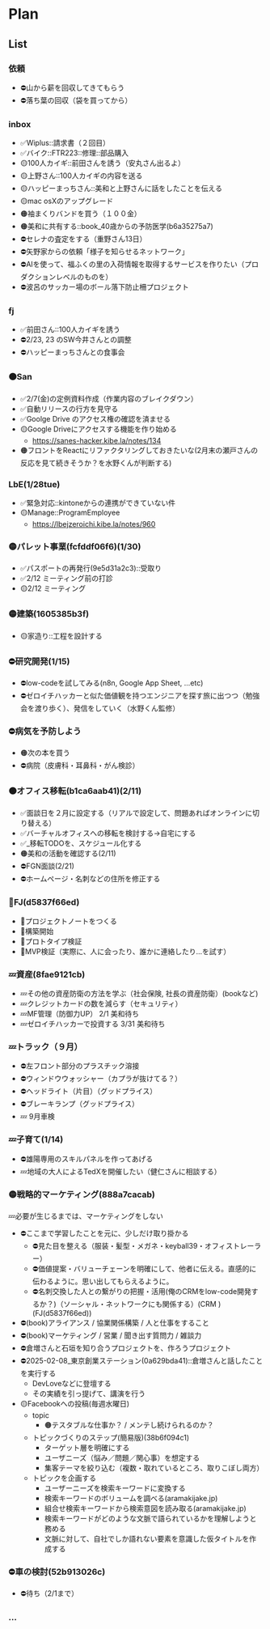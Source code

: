 # Plan
## List
### 依頼
- ⛔️山から薪を回収してきてもらう
- ⛔️落ち葉の回収（袋を買ってから）

### inbox
- ✅Wiplus::請求書（２回目）
- ✅バイク::FTR223::修理::部品購入
- 🟡100人カイギ::前田さんを誘う（安丸さん出るよ）
- 🟡上野さん::100人カイギの内容を送る
- 🟡ハッピーまっちさん::美和と上野さんに話をしたことを伝える
- 🟡mac osXのアップグレード
- 🟠袖まくりバンドを買う（１００金）
- 🟠美和に共有する::book_40歳からの予防医学(b6a35275a7)
- ⛔️セレナの査定をする（重野さん13日）
- ⛔️矢野家からの依頼「様子を知らせるネットワーク」
- ⛔️AIを使って、福ふくの里の入荷情報を取得するサービスを作りたい（プロダクションレベルのものを）
- ⛔️波呂のサッカー場のボール落下防止柵プロジェクト

### fj
- ✅前田さん::100人カイギを誘う
- ⛔️2/23, 23 のSW今井さんとの調整
- ⛔️ハッピーまっちさんとの食事会

### 🟠San
- ✅2/7(金)の定例資料作成（作業内容のブレイクダウン）
- ✅自動リリースの行方を見守る
- ✅Goolge Drive のアクセス権の確認を済ませる
- 🟡Google Driveにアクセスする機能を作り始める
  - https://sanes-hacker.kibe.la/notes/134
- 🟠フロントをReactにリファクタリングしておきたいな(2月末の瀬戸さんの反応を見て続きそうか？を水野くんが判断する)

### LbE(1/28tue)
- ✅緊急対応::kintoneからの連携ができていない件
- 🟡Manage::ProgramEmployee
  - https://lbejzeroichi.kibe.la/notes/960

### 🟡パレット事業(fcfddf06f6)(1/30)
- ✅パスポートの再発行(9e5d31a2c3)::受取り
- ✅2/12 ミーティング前の打診
- 🟡2/12 ミーティング

### 🟡建築(1605385b3f)
- 🟡家造り::工程を設計する

### ⛔️研究開発(1/15)
- ⛔️low-codeを試してみる(n8n, Google App Sheet, ...etc)
- ⛔️ゼロイチハッカーと似た価値観を持つエンジニアを探す旅に出つつ（勉強会を渡り歩く）、発信をしていく（水野くん監修）

### ⛔️病気を予防しよう
- 🟠次の本を買う
- ⛔️病院（皮膚科・耳鼻科・がん検診）

### 🟠オフィス移転(b1ca6aab41)(2/11)
- ✅面談日を２月に設定する（リアルで設定して、問題あればオンラインに切り替える）
- ✅バーチャルオフィスへの移転を検討する→自宅にする
- ✅_移転TODOを、スケジュール化する
- 🟠美和の活動を確認する(2/11)
- ⛔️FGN面談(2/21)
- ⛔️ホームページ・名刺などの住所を修正する

### 🐢FJ(d5837f66ed)
- 🐢プロジェクトノートをつくる
- 🐢構築開始
- 🐢プロトタイプ検証
- 🐢MVP検証（実際に、人に会ったり、誰かに連絡したり...を試す）


### 💤資産(8fae9121cb)
- 💤その他の資産防衛の方法を学ぶ（社会保険, 社長の資産防衛）(bookなど)
- 💤クレジットカードの数を減らす（セキュリティ）
- 💤MF管理（防御力UP） 2/1 美和待ち
- 💤ゼロイチハッカーで投資する 3/31 美和待ち


### 💤トラック（９月）
- ⛔️左フロント部分のプラスチック溶接
- ⛔️ウィンドウウォッシャー（カプラが抜けてる？）
- ⛔️ヘッドライト（片目）（グッドプライス）
- ⛔️ブレーキランプ（グッドプライス）
- 💤 9月車検

### 💤子育て(1/14)
- ⛔️雄陽専用のスキルパネルを作ってあげる
- 💤地域の大人によるTedXを開催したい（健仁さんに相談する）

### 🟡戦略的マーケティング(888a7cacab)
💤必要が生じるまでは、マーケティングをしない
- ⛔️ここまで学習したことを元に、少しだけ取り掛かる
  - ⛔️見た目を整える（服装・髪型・メガネ・keyball39・オフィストレーラー）
  - ⛔️価値提案・バリューチェーンを明確にして、他者に伝える。直感的に伝わるように。思い出してもらえるように。
  - ⛔️名刺交換した人との繋がりの把握・活用(俺のCRMをlow-code開発するか？)（ソーシャル・ネットワークにも関係する）(CRM )(FJ(d5837f66ed))
- ⛔️(book)アライアンス / 協業関係構築 / 人と仕事をすること
- ⛔️(book)マーケティング / 営業 / 聞き出す質問力 / 雑談力
- ⛔️倉増さんと石垣を知り合うプロジェクトを、作ろうプロジェクト
- ⛔️2025-02-08_東京創業ステーション(0a629bda41)::倉増さんと話したことを実行する
  - DevLoveなどに登壇する
  - その実績を引っ提げて、講演を行う
- 🟡Facebookへの投稿(毎週水曜日)
  - topic
    - 🟠テスタブルな仕事か？ / メンテし続けられるのか？
  - トピックづくりのステップ(簡易版)(38b6f094c1)
    - ターゲット層を明確にする
    - ユーザニーズ（悩み／問題／関心事）を想定する
    - 集客テーマを絞り込む（複数・取れているところ、取りこぼし両方）
  - トピックを企画する
    - ユーザーニーズを検索キーワードに変換する
    - 検索キーワードのボリュームを調べる(aramakijake.jp)
    - 組合せ検索キーワードから検索意図を読み取る(aramakijake.jp)
    - 検索キーワードがどのような文脈で語られているかを理解しようと務める
    - 文脈に対して、自社でしか語れない要素を意識した仮タイトルを作成する


### ⛔️車の検討(52b913026c)
- ⛔️待ち（2/1まで）



### ...
















